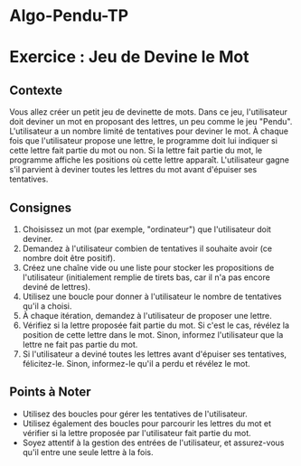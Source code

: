 # Algo-Pendu-TP

# Exercice : Jeu de Devine le Mot

## Contexte

Vous allez créer un petit jeu de devinette de mots. Dans ce jeu, l'utilisateur doit deviner un mot en proposant des lettres, un peu comme le jeu "Pendu". L'utilisateur a un nombre limité de tentatives pour deviner le mot. À chaque fois que l'utilisateur propose une lettre, le programme doit lui indiquer si cette lettre fait partie du mot ou non. Si la lettre fait partie du mot, le programme affiche les positions où cette lettre apparaît. L'utilisateur gagne s'il parvient à deviner toutes les lettres du mot avant d'épuiser ses tentatives.

## Consignes

1. Choisissez un mot (par exemple, "ordinateur") que l'utilisateur doit deviner.
2. Demandez à l'utilisateur combien de tentatives il souhaite avoir (ce nombre doit être positif).
3. Créez une chaîne vide ou une liste pour stocker les propositions de l'utilisateur (initialement remplie de tirets bas, car il n'a pas encore deviné de lettres).
4. Utilisez une boucle pour donner à l'utilisateur le nombre de tentatives qu'il a choisi.
5. À chaque itération, demandez à l'utilisateur de proposer une lettre.
6. Vérifiez si la lettre proposée fait partie du mot. Si c'est le cas, révélez la position de cette lettre dans le mot. Sinon, informez l'utilisateur que la lettre ne fait pas partie du mot.
7. Si l'utilisateur a deviné toutes les lettres avant d'épuiser ses tentatives, félicitez-le. Sinon, informez-le qu'il a perdu et révélez le mot.

## Points à Noter

- Utilisez des boucles pour gérer les tentatives de l'utilisateur.
- Utilisez également des boucles pour parcourir les lettres du mot et vérifier si la lettre proposée par l'utilisateur fait partie du mot.
- Soyez attentif à la gestion des entrées de l'utilisateur, et assurez-vous qu'il entre une seule lettre à la fois.
